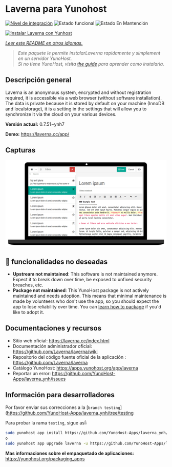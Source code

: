 <!--
Este archivo README esta generado automaticamente<https://github.com/YunoHost/apps/tree/master/tools/readme_generator>
No se debe editar a mano.
-->

# Laverna para Yunohost

[![Nivel de integración](https://dash.yunohost.org/integration/laverna.svg)](https://dash.yunohost.org/appci/app/laverna) ![Estado funcional](https://ci-apps.yunohost.org/ci/badges/laverna.status.svg) ![Estado En Mantención](https://ci-apps.yunohost.org/ci/badges/laverna.maintain.svg)

[![Instalar Laverna con Yunhost](https://install-app.yunohost.org/install-with-yunohost.svg)](https://install-app.yunohost.org/?app=laverna)

*[Leer este README en otros idiomas.](./ALL_README.md)*

> *Este paquete le permite instalarLaverna rapidamente y simplement en un servidor YunoHost.*  
> *Si no tiene YunoHost, visita [the guide](https://yunohost.org/install) para aprender como instalarla.*

## Descripción general

Laverna is an anonymous system, encrypted and without registration required, it is accessible via a web browser (without software installation).
The data is private because it is stored by default on your machine (InnoDB and localstorage), it is a setting in the settings that will allow you to synchronize it via the cloud on your various devices.


**Versión actual:** 0.7.51~ynh7

**Demo:** <https://laverna.cc/app/>

## Capturas

![Captura de Laverna](./doc/screenshots/laverna.png)

## :red_circle: funcionalidades no deseadas

- **Upstream not maintained**: This software is not maintained anymore. Expect it to break down over time, be exposed to unfixed security breaches, etc.
- **Package not maintained**: This YunoHost package is not actively maintained and needs adoption. This means that minimal maintenance is made by volunteers who don't use the app, so you should expect the app to lose reliability over time. You can [learn how to package](https://yunohost.org/packaging_apps_intro) if you'd like to adopt it.

## Documentaciones y recursos

- Sitio web oficial: <https://laverna.cc/index.html>
- Documentación administrador oficial: <https://github.com/Laverna/laverna/wiki>
- Repositorio del código fuente oficial de la aplicación : <https://github.com/Laverna/laverna>
- Catálogo YunoHost: <https://apps.yunohost.org/app/laverna>
- Reportar un error: <https://github.com/YunoHost-Apps/laverna_ynh/issues>

## Información para desarrolladores

Por favor enviar sus correcciones a la [`branch testing`](https://github.com/YunoHost-Apps/laverna_ynh/tree/testing

Para probar la rama `testing`, sigue asÍ:

```bash
sudo yunohost app install https://github.com/YunoHost-Apps/laverna_ynh/tree/testing --debug
o
sudo yunohost app upgrade laverna -u https://github.com/YunoHost-Apps/laverna_ynh/tree/testing --debug
```

**Mas informaciones sobre el empaquetado de aplicaciones:** <https://yunohost.org/packaging_apps>

